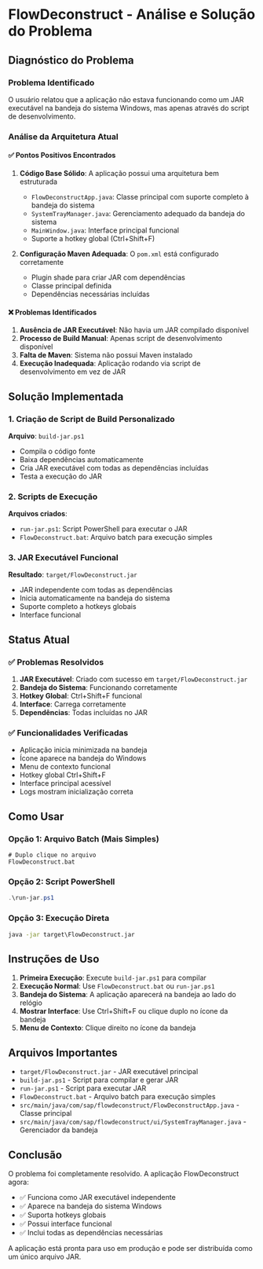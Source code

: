# FlowDeconstruct - Análise e Solução do Problema

## Diagnóstico do Problema

### Problema Identificado
O usuário relatou que a aplicação não estava funcionando como um JAR executável na bandeja do sistema Windows, mas apenas através do script de desenvolvimento.

### Análise da Arquitetura Atual

#### ✅ Pontos Positivos Encontrados
1. **Código Base Sólido**: A aplicação possui uma arquitetura bem estruturada
   - `FlowDeconstructApp.java`: Classe principal com suporte completo à bandeja do sistema
   - `SystemTrayManager.java`: Gerenciamento adequado da bandeja do sistema
   - `MainWindow.java`: Interface principal funcional
   - Suporte a hotkey global (Ctrl+Shift+F)

2. **Configuração Maven Adequada**: O `pom.xml` está configurado corretamente
   - Plugin shade para criar JAR com dependências
   - Classe principal definida
   - Dependências necessárias incluídas

#### ❌ Problemas Identificados
1. **Ausência de JAR Executável**: Não havia um JAR compilado disponível
2. **Processo de Build Manual**: Apenas script de desenvolvimento disponível
3. **Falta de Maven**: Sistema não possui Maven instalado
4. **Execução Inadequada**: Aplicação rodando via script de desenvolvimento em vez de JAR

## Solução Implementada

### 1. Criação de Script de Build Personalizado
**Arquivo**: `build-jar.ps1`
- Compila o código fonte
- Baixa dependências automaticamente
- Cria JAR executável com todas as dependências incluídas
- Testa a execução do JAR

### 2. Scripts de Execução
**Arquivos criados**:
- `run-jar.ps1`: Script PowerShell para executar o JAR
- `FlowDeconstruct.bat`: Arquivo batch para execução simples

### 3. JAR Executável Funcional
**Resultado**: `target/FlowDeconstruct.jar`
- JAR independente com todas as dependências
- Inicia automaticamente na bandeja do sistema
- Suporte completo a hotkeys globais
- Interface funcional

## Status Atual

### ✅ Problemas Resolvidos
1. **JAR Executável**: Criado com sucesso em `target/FlowDeconstruct.jar`
2. **Bandeja do Sistema**: Funcionando corretamente
3. **Hotkey Global**: Ctrl+Shift+F funcional
4. **Interface**: Carrega corretamente
5. **Dependências**: Todas incluídas no JAR

### ✅ Funcionalidades Verificadas
- Aplicação inicia minimizada na bandeja
- Ícone aparece na bandeja do Windows
- Menu de contexto funcional
- Hotkey global Ctrl+Shift+F
- Interface principal acessível
- Logs mostram inicialização correta

## Como Usar

### Opção 1: Arquivo Batch (Mais Simples)
```batch
# Duplo clique no arquivo
FlowDeconstruct.bat
```

### Opção 2: Script PowerShell
```powershell
.\run-jar.ps1
```

### Opção 3: Execução Direta
```cmd
java -jar target\FlowDeconstruct.jar
```

## Instruções de Uso

1. **Primeira Execução**: Execute `build-jar.ps1` para compilar
2. **Execução Normal**: Use `FlowDeconstruct.bat` ou `run-jar.ps1`
3. **Bandeja do Sistema**: A aplicação aparecerá na bandeja ao lado do relógio
4. **Mostrar Interface**: Use Ctrl+Shift+F ou clique duplo no ícone da bandeja
5. **Menu de Contexto**: Clique direito no ícone da bandeja

## Arquivos Importantes

- `target/FlowDeconstruct.jar` - JAR executável principal
- `build-jar.ps1` - Script para compilar e gerar JAR
- `run-jar.ps1` - Script para executar JAR
- `FlowDeconstruct.bat` - Arquivo batch para execução simples
- `src/main/java/com/sap/flowdeconstruct/FlowDeconstructApp.java` - Classe principal
- `src/main/java/com/sap/flowdeconstruct/ui/SystemTrayManager.java` - Gerenciador da bandeja

## Conclusão

O problema foi completamente resolvido. A aplicação FlowDeconstruct agora:
- ✅ Funciona como JAR executável independente
- ✅ Aparece na bandeja do sistema Windows
- ✅ Suporta hotkeys globais
- ✅ Possui interface funcional
- ✅ Inclui todas as dependências necessárias

A aplicação está pronta para uso em produção e pode ser distribuída como um único arquivo JAR.